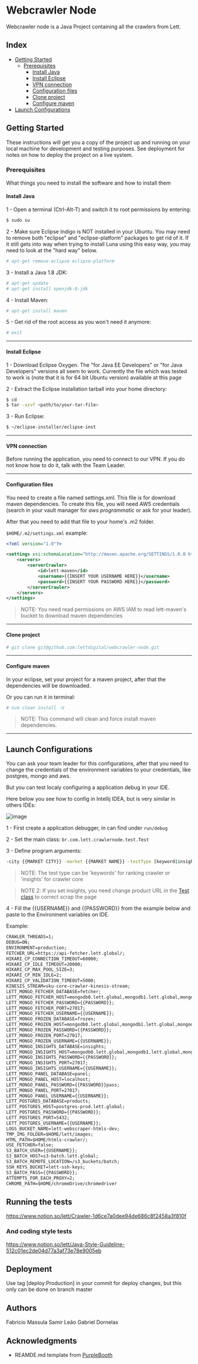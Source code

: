 # Webcrawler Node 

Webcrawler node is a Java Project containing all the crawlers from Lett.

## Index
- [Getting Started](#getting-started)
    - [Prerequisites](#prerequisites)
        - [Install Java](#install-java)
        - [Install Eclipse](#install-eclipse)
        - [VPN connection](#vpn-connection)
        - [Configuration files](#configuration-files)
        - [Clone project](#clone-project)
        - [Configure maven](#configure-maven)
- [Launch Configurations](#launch-configurations)

## Getting Started

These instructions will get you a copy of the project up and running on your local machine for development and testing purposes. See deployment for notes on how to deploy the project on a live system.

### Prerequisites

What things you need to install the software and how to install them

#### Install Java
1 - Open a terminal (Ctrl-Alt-T) and switch it to root permissions by entering:

```bash
$ sudo su
```

2 - Make sure Eclipse Indigo is NOT installed in your Ubuntu. You may need to remove both "eclipse" and "eclipse-platform" packages to get rid of it. If it still gets into way when trying to install Luna using this easy way, you may need to look at the "hard way" below.

```bash
# apt-get remove eclipse eclipse-platform
```

3 - Install a Java 1.8 JDK:

```bash
# apt-get update
# apt-get install openjdk-8-jdk
```

4 - Install Maven:

```bash
# apt-get install maven
```

5 - Get rid of the root access as you won't need it anymore:

```bash
# exit
```

---
#### Install Eclipse

1 - Download Eclipse Oxygen. The "for Java EE Developers" or "for Java Developers" versions all seem to work. 
Currently the file which was tested to work is (note that it is for 64 bit Ubuntu version) available at this page

2 - Extract the Eclipse installation tarball into your home directory:

```bash
$ cd
$ tar -xzvf <path/to/your-tar-file>
```

3 - Run Eclipse:

```bash
$ ~/eclipse-installer/eclipse-inst
```

---
#### VPN connection

Before running the application, you need to connect to our VPN. If you do not know how to do it, talk with the Team Leader.

---
#### Configuration files

You need to create a file named settings.xml. This file is for download maven dependencies.
To create this file, you will need AWS credentials (search in your vault manager for _aws programmatic_ or ask for your leader).

After that you need to add that file to your home's .m2 folder.

`$HOME/.m2/settings.xml` example:

```xml
<?xml version="1.0"?>

<settings xsi:schemaLocation="http://maven.apache.org/SETTINGS/1.0.0 http://maven.apache.org/xsd/settings-1.0.0.xsd" xmlns:xsi="http://www.w3.org/2001/XMLSchema-instance" xmlns="http://maven.apache.org/SETTINGS/1.0.0">
    <servers>
        <serverCrawler>
            <id>lett-maven</id>
            <username>{{INSERT YOUR USERNAME HERE}}</username>
            <password>{{INSERT YOUR PASSWORD HERE}}</password>
        </serverCrawler>
    </servers>
</settings>
```
> NOTE: You need read permissions on AWS IAM to read lett-maven's bucket to download maven dependencies

---
#### Clone project

```bash
# git clone git@github.com:lettdigital/webcrawler-node.git
```

---
#### Configure maven

In your eclipse, set your project for a maven project, after that the dependencies will be downloaded.

Or you can run it in terminal:
```bash
# nvm clean install -U
```
> NOTE: This command will clean and force install maven dependencies.


---
## Launch Configurations

You can ask your team leader for this configurations, after that you need to change the credentials
of the environment variables to your credentials, like postgres, mongo and aws.

But you can test localy configuring a application debug in your IDE.

Here below you see how to config in Intellij IDEA, but is very similar in others IDEs:

![image](https://user-images.githubusercontent.com/12951402/96016770-869ad080-0e1f-11eb-9e61-efddcf04fb41.png)

1 - First create a application debugger, in can find under `run/debug`

2 - Set the main class: `br.com.lett.crawlernode.test.Test`

3 - Define program arguments:
```bash
-city {{MARKET CITY}} -market {{MARKET NAME}} -testType [keyword|insights]
```
> NOTE: The test type can be 'keywords' for ranking crawler or 'insights' for crawler core

> NOTE 2: If you set insights, you need change product URL in the [Test class](https://github.com/lettdigital/webcrawler-node/blob/master/src/java/br/com/lett/crawlernode/test/Test.java#L105) to correct scrap the page

4 - Fill the {{USERNAME}} and {{PASSWORD}} from the example below and paste to the Environment variables on IDE.

Example:
```txt
CRAWLER_THREADS=1;
DEBUG=ON;
ENVIRONMENT=production;
FETCHER_URL=https://api-fetcher.lett.global/;
HIKARI_CP_CONNECTION_TIMEOUT=60000;
HIKARI_CP_IDLE_TIMEOUT=20000;
HIKARI_CP_MAX_POOL_SIZE=3;
HIKARI_CP_MIN_IDLE=2;
HIKARI_CP_VALIDATION_TIMEOUT=5000;
KINESIS_STREAM=sku-core-crawler-kinesis-stream;
LETT_MONGO_FETCHER_DATABASE=fetcher;
LETT_MONGO_FETCHER_HOST=mongodb0.lett.global,mongodb1.lett.global,mongodb2.lett.global;
LETT_MONGO_FETCHER_PASSWORD={{PASSWORD}};
LETT_MONGO_FETCHER_PORT=27017;
LETT_MONGO_FETCHER_USERNAME={{USERNAME}};
LETT_MONGO_FROZEN_DATABASE=frozen;
LETT_MONGO_FROZEN_HOST=mongodb0.lett.global,mongodb1.lett.global,mongodb2.lett.global;
LETT_MONGO_FROZEN_PASSWORD={{PASSWORD}};
LETT_MONGO_FROZEN_PORT=27017;
LETT_MONGO_FROZEN_USERNAME={{USERNAME}};
LETT_MONGO_INSIGHTS_DATABASE=insights;
LETT_MONGO_INSIGHTS_HOST=mongodb0.lett.global,mongodb1.lett.global,mongodb2.lett.global;
LETT_MONGO_INSIGHTS_PASSWORD={{PASSWORD}};
LETT_MONGO_INSIGHTS_PORT=27017;
LETT_MONGO_INSIGHTS_USERNAME={{USERNAME}};
LETT_MONGO_PANEL_DATABASE=panel;
LETT_MONGO_PANEL_HOST=localhost;
LETT_MONGO_PANEL_PASSWORD={{PASSWORD}}pass;
LETT_MONGO_PANEL_PORT=27017;
LETT_MONGO_PANEL_USERNAME={{USERNAME}};
LETT_POSTGRES_DATABASE=products;
LETT_POSTGRES_HOST=postgres-prod.lett.global;
LETT_POSTGRES_PASSWORD={{PASSWORD}};
LETT_POSTGRES_PORT=5432;
LETT_POSTGRES_USERNAME={{USERNAME}};
LOGS_BUCKET_NAME=lett-webscraper-htmls-dev;
TMP_IMG_FOLDER=$HOME/lett/images;
HTML_PATH=$HOME/htmls-crawler/;
USE_FETCHER=false;
S3_BATCH_USER={{USERNAME}};
S3_BATCH_HOST=s3-batch.lett.global;
S3_BATCH_REMOTE_LOCATION=/s3_buckets/batch;
SSH_KEYS_BUCKET=lett-ssh-keys;
S3_BATCH_PASS={{PASSWORD}};
ATTEMPTS_FOR_EACH_PROXY=2;
CHROME_PATH=$HOME/chromeDrive/chromedriver
```

## Running the tests

https://www.notion.so/lett/Crawler-1d6ce7a0dee94de686c8f2458a3f810f


### And coding style tests

https://www.notion.so/lett/Java-Style-Guideline-512c01ec2de04d77a3af73e78e9005eb

## Deployment

Use tag [deploy:Production] in your commit for deploy changes, but this only can be done on branch master

## Authors

Fabricio Massula
Samir Leão
Gabriel Dornelas

## Acknowledgments

* REAMDE.md template from [PurpleBooth](https://gist.githubusercontent.com/PurpleBooth/109311bb0361f32d87a2/raw/8254b53ab8dcb18afc64287aaddd9e5b6059f880/README-Template.md)
